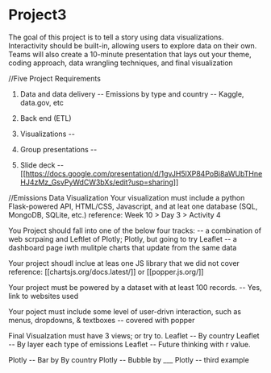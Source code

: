 # Project3


The goal of this project is to tell a story using data visualizations.
Interactivity should be built-in, allowing users to explore data on their own.
Teams will also create a 10-minute presentation that lays out your theme, coding approach, data wrangling techniques, and final visualization

//Five Project Requirements

1. Data and data delivery
-- Emissions by type and country
-- Kaggle, data.gov, etc

2. Back end (ETL)


3. Visualizations
--

4. Group presentations
-- 

5. Slide deck
-- [[https://docs.google.com/presentation/d/1gvJH5lXP84PoBj8aWUbTHneHJ4zMz_GsvPyWdCW3bXs/edit?usp=sharing]]

//Emissions Data Visualization
Your visualization must include a python Flask-powered API, HTML/CSS, Javascript, and at leat one database (SQL, MongoDB, SQLite, etc.)
reference: Week 10 > Day 3 > Activity 4

You Project should fall into one of the below four tracks:
-- a combination of web scrpaing and Leftlet of Plotly; Plotly, but going to try Leaflet
-- a dashboard page iwth mulitple charts that update from the same data

Your project shoudl inclue at leas one JS library that we did not cover 
reference: [[chartsjs.org/docs.latest/]] or [[popper.js.org/]]

Your project must be powered by a dataset with at least 100 records.
 -- Yes, link to websites used

Your poject must include some level of user-drivn interaction, such as menus, dropdowns, & textboxes 
-- covered with popper

Final Visualzation must have 3 views; or try to. 
Leaflet -- By country
Leaflet -- By layer each type of emissions
Leaflet -- Future thinking with r value.

Plotly -- Bar by By country
Plotly -- Bubble by ___
Plotly -- third example
